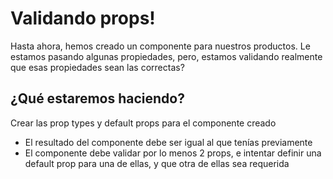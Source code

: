 # Validando props!

Hasta ahora, hemos creado un componente para nuestros productos. Le estamos pasando algunas propiedades, pero, estamos validando realmente que esas propiedades sean las correctas?

## ¿Qué estaremos haciendo?
Crear las prop types y default props para el componente creado
- El resultado del componente debe ser igual al que tenías previamente
- El componente debe validar por lo menos 2 props, e intentar definir una default prop para una de ellas, y que otra de ellas sea requerida


